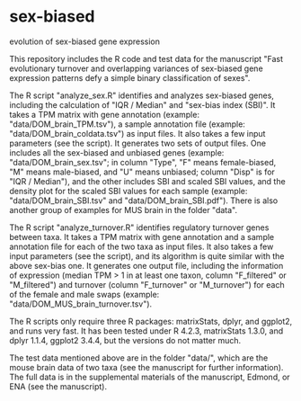 # sex-biased
evolution of sex-biased gene expression

This repository includes the R code and test data for the manuscript "Fast evolutionary turnover and overlapping variances of sex-biased gene expression patterns defy a simple binary classification of sexes".

The R script "analyze_sex.R" identifies and analyzes sex-biased genes, including the calculation of "IQR / Median" and "sex-bias index (SBI)". It takes a TPM matrix with gene annotation (example: "data/DOM_brain_TPM.tsv"), a sample annotation file (example: "data/DOM_brain_coldata.tsv") as input files. It also takes a few input parameters (see the script). It generates two sets of output files. One includes all the sex-biased and unbiased genes (example: "data/DOM_brain_sex.tsv"; in column "Type", "F" means female-biased, "M" means male-biased, and "U" means unbiased; column "Disp" is for "IQR / Median"), and the other includes SBI and scaled SBI values, and the density plot for the scaled SBI values for each sample (example: "data/DOM_brain_SBI.tsv" and "data/DOM_brain_SBI.pdf"). There is also another group of examples for MUS brain in the folder "data".

The R script "analyze_turnover.R" identifies regulatory turnover genes between taxa. It takes a TPM matrix with gene annotation and a sample annotation file for each of the two taxa as input files. It also takes a few input parameters (see the script), and its algorithm is quite similar with the above sex-bias one. It generates one output file, including the information of expression (median TPM > 1 in at least one taxon, column "F_filtered" or "M_filtered") and turnover (column "F_turnover" or "M_turnover") for each of the female and male swaps (example: "data/DOM_MUS_brain_turnover.tsv").

The R scripts only require three R packages: matrixStats, dplyr, and ggplot2, and runs very fast. It has been tested under R 4.2.3, matrixStats 1.3.0, and dplyr 1.1.4, ggplot2 3.4.4, but the versions do not matter much.

The test data mentioned above are in the folder "data/", which are the mouse brain data of two taxa (see the manuscript for further information). The full data is in the supplemental materials of the manuscript, Edmond, or ENA (see the manuscript).
